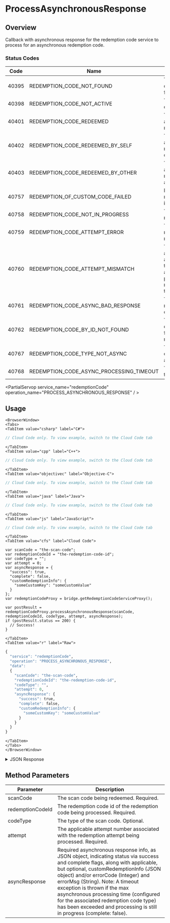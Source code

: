 # ProcessAsynchronousResponse
## Overview
Callback with asynchronous response for the redemption code service to process for an asynchronous redemption code.


### Status Codes
Code | Name | Description
---- | ---- | -----------
40395 | REDEMPTION_CODE_NOT_FOUND | The specified code was not found
40398 | REDEMPTION_CODE_NOT_ACTIVE | The specified code is not active
40401 | REDEMPTION_CODE_REDEEMED | The code has already been redeemed
40402 | REDEMPTION_CODE_REDEEMED_BY_SELF | The code has already been redeemed by the calling user
40403 | REDEMPTION_CODE_REDEEMED_BY_OTHER | The code has already been redeemed by another user
40757 | REDEMPTION_OF_CUSTOM_CODE_FAILED | Missing identity, required for get identity data
40758 | REDEMPTION_CODE_NOT_IN_PROGRESS | The code state is not in progress
40759 | REDEMPTION_CODE_ATTEMPT_ERROR | The attempt number input was not correct
40760 | REDEMPTION_CODE_ATTEMPT_MISMATCH | The applicable attempt number associated with the redemption attempt being processed doesn't match the code type
40761 | REDEMPTION_CODE_ASYNC_BAD_RESPONSE | The asynchronous response was not correct
40762 | REDEMPTION_CODE_BY_ID_NOT_FOUND | The specified code was not found by redemptionCodeId
40767 | REDEMPTION_CODE_TYPE_NOT_ASYNC | The specified codeType was not asynchronous
40768 | REDEMPTION_CODE_ASYNC_PROCESSING_TIMEOUT | The specified timeout was hit

<PartialServop service_name="redemptionCode" operation_name="PROCESS_ASYNCHRONOUS_RESPONSE" / >

## Usage

```mdx-code-block
<BrowserWindow>
<Tabs>
<TabItem value="csharp" label="C#">
```

```csharp
// Cloud Code only. To view example, switch to the Cloud Code tab
```

```mdx-code-block
</TabItem>
<TabItem value="cpp" label="C++">
```

```cpp
// Cloud Code only. To view example, switch to the Cloud Code tab
```

```mdx-code-block
</TabItem>
<TabItem value="objectivec" label="Objective-C">
```

```objectivec
// Cloud Code only. To view example, switch to the Cloud Code tab
```

```mdx-code-block
</TabItem>
<TabItem value="java" label="Java">
```

```java
// Cloud Code only. To view example, switch to the Cloud Code tab
```

```mdx-code-block
</TabItem>
<TabItem value="js" label="JavaScript">
```

```javascript
// Cloud Code only. To view example, switch to the Cloud Code tab
```

```mdx-code-block
</TabItem>
<TabItem value="cfs" label="Cloud Code">
```

```cfscript
var scanCode = "the-scan-code";
var redemptionCodeId = "the-redemption-code-id";
var codeType = "";
var attempt = 0;
var asyncResponse = {
  "success": true,
  "complete": false,
  "customRedemptionInfo": {
    "someCustomKey": "someCustomValue"
  }
};
var redemptionCodeProxy = bridge.getRedemptionCodeServiceProxy();

var postResult = redemptionCodeProxy.processAsynchronousResponse(scanCode, redemptionCodeId, codeType, attempt, asyncResponse);
if (postResult.status == 200) {
  // Success!
}
```

```mdx-code-block
</TabItem>
<TabItem value="r" label="Raw">
```

```r
{
  "service": "redemptionCode",
  "operation": "PROCESS_ASYNCHRONOUS_RESPONSE",
  "data":
  {
    "scanCode": "the-scan-code",
    "redemptionCodeId": "the-redemption-code-id",
    "codeType": "",
    "attempt": 0,
    "asyncResponse": {
      "success": true,
      "complete": false,
      "customRedemptionInfo": {
        "someCustomKey": "someCustomValue"
      }
    }
  }
}
```

```mdx-code-block
</TabItem>
</Tabs>
</BrowserWindow>
```

<details>
<summary>JSON Response</summary>

```json
{
  "data": {
    "gameId": "23713",
    "scanCode": "fdjsl-zh5h2-mwdw1-no0ua-x40ci",
    "codeType": "test22",
    "redemptionCodeId": "b75e0c13-08d2-41d1-9cf6-ff4a72356d2f",
    "version": 3,
    "codeState": "InProgress",
    "customCodeInfo": {
      "factoryId": 22
    },
    "customRedemptionInfo": {
      "transaction_id": "9d3936f686fccd646669f67f332440e54a48f5c05a562c89a6637dc1125654eb"
    },
    "redeemedByProfileId": null,
    "redeemedByProfileName": null,
    "invalidationReason": null,
    "createdAt": 1655818588627,
    "activatedAt": 1655818588627,
    "redeemedAt": null,
    "invalidatedAt": null,
    "updatedAt": 1655818611860,
    "currentAttempt": 0,
    "status": {
      "attempt": 0,
      "attemptedAt": 1655818605849,
      "attemptedBy": "c14caf2b-6c72-4c8e-9280-54356f7d56c2",
      "scriptId": "2f944060-9eff-40c4-bdc3-ab7d00f83f35",
      "scriptVersion": 38,
      "attemptState": "IN_PROGRESS",
      "response": {
        "success": true,
        "complete": false,
        "customRedemptionInfo": {
          "transaction_id": "9d3936f686fccd646669f67f332440e54a48f5c05a562c89a6637dc1125654eb"
        },
        "errorCode": null,
        "errorMsg": null
      }
    }
  },
  "status": 200
}
```
</details>

## Method Parameters
Parameter | Description
--------- | -----------
scanCode | The scan code being redeemed. Required.
redemptionCodeId | The redemption code id of the redemption code being processed. Required.
codeType | The type of the scan code. Optional.
attempt | The applicable attempt number associated with the redemption attempt being processed. Required.
asyncResponse | Required asynchronous response info, as JSON object, indicating status via success and complete flags, along with applicable, but optional, customRedemptionInfo (JSON object) and/or errorCode (Integer) and errorMsg (String).  Note: A timeout exception is thrown if the max asynchronous processing time (configured for the associated redemption code type) has been exceeded and processing is still in progress (complete: false).


